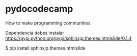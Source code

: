 pydocodecamp
============

How to make programming communities

Dependencia debes instalar https://pypi.python.org/pypi/sphinxjp.themes.htmlslide/0.1.4

$ pip install sphinxjp.themes.htmlslide
